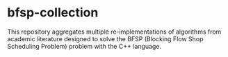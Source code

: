 # bfsp-collection
This repository aggregates multiple re-implementations of algorithms from academic literature designed to solve the BFSP (Blocking Flow Shop Scheduling Problem) problem with the C++ language.
